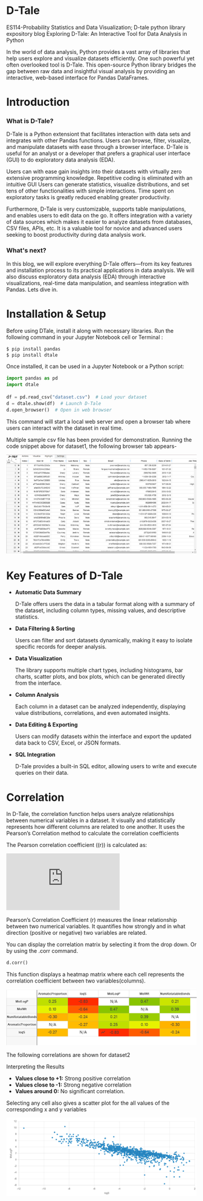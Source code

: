 # D-Tale
ES114-Probability Statistics and Data Visualization; D-tale python library expository blog
Exploring D-Tale: An Interactive Tool for Data Analysis in Python

In the world of data analysis, Python provides a vast array of libraries that help users explore and visualize datasets efficiently. One such powerful yet often overlooked tool is D-Tale. This open-source Python library bridges the gap between raw data and insightful visual analysis by providing an interactive, web-based interface for Pandas DataFrames.

# Introduction

### What is D-Tale?

D-Tale is a Python extensiont that facilitates interaction with data sets and integrates with other Pandas functions. Users can browse, filter, visualize, and manipulate datasets with ease through a browser interface. D-Tale is useful for an analyst or a developer that prefers a graphical user interface (GUI) to do exploratory data analysis (EDA).

Users can with ease gain insights into their datasets with virtually zero extensive programming knowledge. Repetitive coding is eliminated with an intuitive GUI Users can generate statistics, visualize distributions, and set tens of other functionalities with simple interactions. Time spent on exploratory tasks is greatly reduced enabling greater productivity.

Furthermore, D-Tale is very customizable, supports table manipulations, and enables users to edit data on the go. It offers integration with a variety of data sources which makes it easier to analyze datasets from databases, CSV files, APIs, etc. It is a valuable tool for novice and advanced users seeking to boost productivity during data analysis work.

### What's next?
In this blog, we will explore everything D-Tale offers—from its key features and installation process to its practical applications in data analysis. We will also discuss  exploratory data analysis (EDA) through interactive visualizations, real-time data manipulation, and seamless integration with Pandas. Lets dive in.

# Installation & Setup
Before using DTale, install it along with necessary libraries. Run the following command in your Jupyter Notebook cell or Terminal :

```
$ pip install pandas
$ pip install dtale
``` 

Once installed, it can be used in a Jupyter Notebook or a Python script:
```python
import pandas as pd
import dtale

df = pd.read_csv("dataset.csv")  # Load your dataset
d = dtale.show(df)  # Launch D-Tale
d.open_browser()  # Open in web browser
 ``` 

This command will start a local web server and open a browser tab where users can interact with the dataset in real time.


Multiple sample csv file has been provided for demonstration. Running the code snippet above for dataset1, the following browser tab appears-

![Alt Text](images/img001.png)

# Key Features of D-Tale

- **Automatic Data Summary**

  D-Tale offers users the data in a tabular format along with a summary of the dataset, including column types, missing values, and descriptive statistics.
- **Data Filtering & Sorting**

  Users can filter and sort datasets dynamically, making it easy to isolate specific records for deeper analysis.
- **Data Visualization**

  The library supports multiple chart types, including histograms, bar charts, scatter plots, and box plots, which can be generated directly from the interface.
- **Column Analysis**

  Each column in a dataset can be analyzed independently, displaying value distributions, correlations, and even automated insights.
- **Data Editing & Exporting**

   Users can modify datasets within the interface and export the updated data back to CSV, Excel, or JSON formats.
- **SQL Integration**

  D-Tale provides a built-in SQL editor, allowing users to write and execute queries on their data.

# Correlation

In D-Tale, the correlation function helps users analyze relationships between numerical variables in a dataset. It visually and statistically represents how different columns are related to one another. It uses the Pearson’s Correlation method to calculate the correlation coefficients

The Pearson correlation coefficient (\(r\)) is calculated as:

![Pearson Formula](https://latex.codecogs.com/png.latex?r%20%3D%20%5Cfrac%7B%5Csum%20(X_i%20-%20%5Cbar%7BX%7D)%20(Y_i%20-%20%5Cbar%7BY%7D)%7D%7B%5Csqrt%7B%5Csum%20(X_i%20-%20%5Cbar%7BX%7D)%5E2%7D%20%5Ctimes%20%5Csqrt%7B%5Csum%20(Y_i%20-%20%5Cbar%7BY%7D)%5E2%7D%7D)

Pearson’s Correlation Coefficient (r) measures the linear relationship between two numerical variables. It quantifies how strongly and in what direction (positive or negative) two variables are related.

You can display the correlation matrix by selecting it from the drop down. Or by using the .corr command.
```python
d.corr()
```
This function displays a heatmap matrix where each cell represents the correlation coefficient between two variables(columns).

![Alt Text](images/img004.png)

The following correlations are shown for dataset2

Interpreting the Results
- **Values close to +1:**    Strong positive correlation 
- **Values close to -1:**    Strong negative correlation 
- **Values around 0:**       No significant correlation.

Selecting any cell also gives a scatter plot for the all values of the corresponding x and y variables

![Alt Text](images/img003.png)




